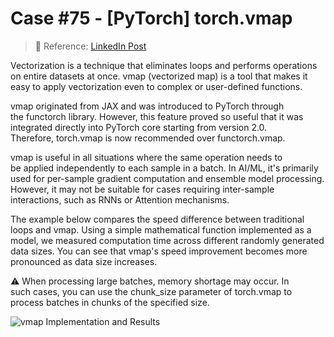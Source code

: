 # Case #75 - [PyTorch] torch.vmap

> 🧩 Reference: [LinkedIn Post](https://www.linkedin.com/posts/backnumber19lim_pytorch-ai-ml-activity-7363130990283689984-J3ER?utm_source=share&utm_medium=member_desktop&rcm=ACoAAC4i7ZsBMeUAH3UpBvhusYv1qkmTlPJ4E6E)  

Vectorization is a technique that eliminates loops and performs operations on entire datasets at once. vmap (vectorized map) is a tool that makes it easy to apply vectorization even to complex or user-defined functions.

vmap originated from JAX and was introduced to PyTorch through the functorch library. However, this feature proved so useful that it was integrated directly into PyTorch core starting from version 2.0. Therefore, torch.vmap is now recommended over functorch.vmap.

vmap is useful in all situations where the same operation needs to be applied independently to each sample in a batch. In AI/ML, it's primarily used for per-sample gradient computation and ensemble model processing. However, it may not be suitable for cases requiring inter-sample interactions, such as RNNs or Attention mechanisms.

The example below compares the speed difference between traditional loops and vmap. Using a simple mathematical function implemented as a model, we measured computation time across different randomly generated data sizes. You can see that vmap's speed improvement becomes more pronounced as data size increases.

⚠️ When processing large batches, memory shortage may occur. In such cases, you can use the chunk_size parameter of torch.vmap to process batches in chunks of the specified size.

![vmap Implementation and Results](https://media.licdn.com/dms/image/v2/D5622AQH1Bo-nlLAYSg/feedshare-shrink_800/B56Zi8Ym2QHQAk-/0/1755507225464?e=1762387200&v=beta&t=7x1E0K5TCWcat7LvOrX-f-JanVbelxfbbhX4mNzid-w)